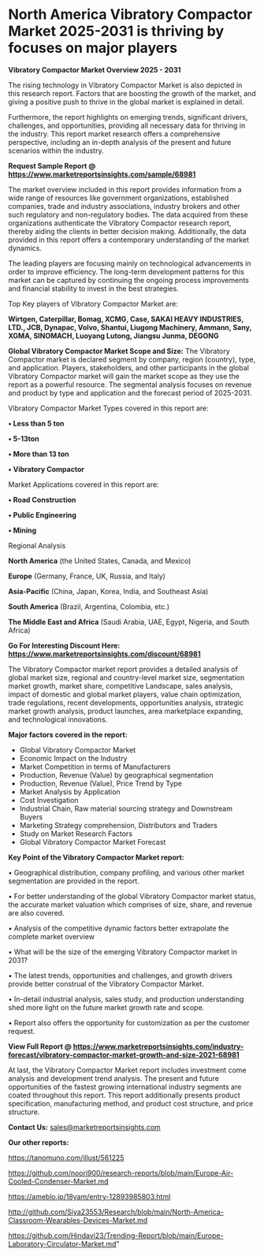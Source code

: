 # North America Vibratory Compactor Market 2025-2031 is thriving by focuses on major players

<Strong> Vibratory Compactor Market Overview 2025 - 2031</strong>

The rising technology in Vibratory Compactor Market is also depicted in this research report. Factors that are boosting the growth of the market, and giving a positive push to thrive in the global market is explained in detail.

Furthermore, the report highlights on emerging trends, significant drivers, challenges, and opportunities, providing all necessary data for thriving in the industry. This report market research offers a comprehensive perspective, including an in-depth analysis of the present and future scenarios within the industry.

<strong>Request Sample Report @ <a href=https://www.marketreportsinsights.com/sample/68981>https://www.marketreportsinsights.com/sample/68981</a></strong>

The market overview included in this report provides information from a wide range of resources like government organizations, established companies, trade and industry associations, industry brokers and other such regulatory and non-regulatory bodies. The data acquired from these organizations authenticate the Vibratory Compactor research report, thereby aiding the clients in better decision making. Additionally, the data provided in this report offers a contemporary understanding of the market dynamics.

The leading players are focusing mainly on technological advancements in order to improve efficiency. The long-term development patterns for this market can be captured by continuing the ongoing process improvements and financial stability to invest in the best strategies.

Top Key players of Vibratory Compactor Market are:

<strong>Wirtgen, Caterpillar, Bomag, XCMG, Case, SAKAI HEAVY INDUSTRIES, LTD., JCB, Dynapac, Volvo, Shantui, Liugong Machinery, Ammann, Sany, XGMA, SINOMACH, Luoyang Lutong, Jiangsu Junma, DEGONG</strong>

<strong><b>Global Vibratory Compactor Market Scope and Size:</b></strong>
The Vibratory Compactor market is declared segment by company, region (country), type, and application. Players, stakeholders, and other participants in the global Vibratory Compactor market will gain the market scope as they use the report as a powerful resource. The segmental analysis focuses on revenue and product by type and application and the forecast period of 2025-2031.

Vibratory Compactor Market Types covered in this report are:

<strong>• Less than 5 ton

• 5-13ton

• More than 13 ton

• Vibratory Compactor</strong>

Market Applications covered in this report are:

<strong>• Road Construction

• Public Engineering

• Mining</strong> 

Regional Analysis

<strong>North America</strong> (the United States, Canada, and Mexico)

<strong>Europe</strong> (Germany, France, UK, Russia, and Italy)

<strong>Asia-Pacific</strong> (China, Japan, Korea, India, and Southeast Asia)

<strong>South America</strong> (Brazil, Argentina, Colombia, etc.)

<strong>The Middle East and Africa</strong> (Saudi Arabia, UAE, Egypt, Nigeria, and South Africa)

<strong>Go For Interesting Discount Here: <a href=https://www.marketreportsinsights.com/discount/68981>https://www.marketreportsinsights.com/discount/68981</a></strong>

The Vibratory Compactor market report provides a detailed analysis of global market size, regional and country-level market size, segmentation market growth, market share, competitive Landscape, sales analysis, impact of domestic and global market players, value chain optimization, trade regulations, recent developments, opportunities analysis, strategic market growth analysis, product launches, area marketplace expanding, and technological innovations.

<strong><b>Major factors covered in the report:</b></strong>
<ul>
  <li>Global Vibratory Compactor Market </li>
  <li>Economic Impact on the Industry</li>
  <li>Market Competition in terms of Manufacturers</li>
  <li>Production, Revenue (Value) by geographical segmentation</li>
  <li>Production, Revenue (Value), Price Trend by Type</li>
  <li>Market Analysis by Application</li>
  <li>Cost Investigation</li>
  <li>Industrial Chain, Raw material sourcing strategy and Downstream Buyers</li>
  <li>Marketing Strategy comprehension, Distributors and Traders</li>
  <li>Study on Market Research Factors</li>
  <li>Global Vibratory Compactor Market Forecast</li>
</ul>

<strong><b>Key Point of the Vibratory Compactor Market report:</b></strong>

• Geographical distribution, company profiling, and various other market segmentation are provided in the report.

• For better understanding of the global Vibratory Compactor market status, the accurate market valuation which comprises of size, share, and revenue are also covered.

• Analysis of the competitive dynamic factors better extrapolate the complete market overview

• What will be the size of the emerging Vibratory Compactor market in 2031?

• The latest trends, opportunities and challenges, and growth drivers provide better construal of the Vibratory Compactor Market.

• In-detail industrial analysis, sales study, and production understanding shed more light on the future market growth rate and scope.

• Report also offers the opportunity for customization as per the customer request.

<strong><b>View Full Report @ <a href=https://www.marketreportsinsights.com/industry-forecast/vibratory-compactor-market-growth-and-size-2021-68981>https://www.marketreportsinsights.com/industry-forecast/vibratory-compactor-market-growth-and-size-2021-68981</a></b></strong>


At last, the Vibratory Compactor Market report includes investment come analysis and development trend analysis. The present and future opportunities of the fastest growing international industry segments are coated throughout this report. This report additionally presents product specification, manufacturing method, and product cost structure, and price structure.

<strong>Contact Us:</strong>
sales@marketreportsinsights.com

<strong>Our other reports:</strong>

<a href=https://tanomuno.com/illust/561225>https://tanomuno.com/illust/561225</a>

<a href=https://github.com/noori900/research-reports/blob/main/Europe-Air-Cooled-Condenser-Market.md>https://github.com/noori900/research-reports/blob/main/Europe-Air-Cooled-Condenser-Market.md</a>

<a href=https://ameblo.jp/18yam/entry-12893985803.html>https://ameblo.jp/18yam/entry-12893985803.html</a>

<a href=http://github.com/Siya23553/Research/blob/main/North-America-Classroom-Wearables-Devices-Market.md>http://github.com/Siya23553/Research/blob/main/North-America-Classroom-Wearables-Devices-Market.md</a>

<a href=https://github.com/Hindavi23/Trending-Report/blob/main/Europe-Laboratory-Circulator-Market.md>https://github.com/Hindavi23/Trending-Report/blob/main/Europe-Laboratory-Circulator-Market.md</a>"
